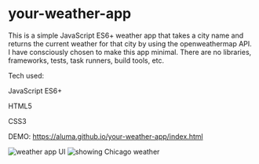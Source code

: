 # your-weather-app

This is a simple JavaScript ES6+ weather app that takes a city name and returns the current weather for that city by using the 
openweathermap API. I have consciously chosen to make this app minimal. There are no libraries, frameworks, tests,
task runners, build tools, etc.

Tech used:

JavaScript ES6+

HTML5

CSS3



DEMO:
https://aluma.github.io/your-weather-app/index.html

<img src="https://i.ibb.co/hHpPcKs/Screen-Shot-2018-12-07-at-6-34-12-PM.png" alt="weather app UI" border="0">
<img src="https://i.ibb.co/HtjpfJL/Screen-Shot-2018-12-07-at-6-34-53-PM.png" alt="showing Chicago weather" border="0">
